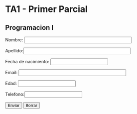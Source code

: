 # TA1 - Primer Parcial
## Programacion I

<!DOCTYPE html>
<html>
	<head>
		<title>Parcial programación</title>
		<meta charset= "utf-8">
	</head>

<body>

<form action="Parcial.php" method="get">
  <p>Nombre: <input type="text" name="nombre" size="40"></p>
  <p>Apellido:<input type="text" name="apellidos" size="40"></p>
  <p>Fecha de nacimiento: <input type="number" name="nacido" min="1900"></p>
  <p>Email: <input type="text" name="email" size="40"></p>
  <p>Edad: <input type="number" name="edad" min="1800"></p>
  <p>Telefono:<input type="number" name="télefono" min="1800"></p>
  </p>
  <p>
    <input type="submit" value="Enviar">
    <input type="reset" value="Borrar">
  </p>
</form>

</body>

</html>